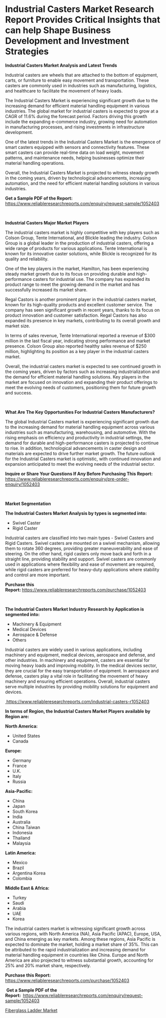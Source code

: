 <p><h1>Industrial Casters Market Research Report Provides Critical Insights that can help Shape Business Development and Investment Strategies</h1></p><p><strong>Industrial Casters Market Analysis and Latest Trends</strong></p>
<p><p>Industrial casters are wheels that are attached to the bottom of equipment, carts, or furniture to enable easy movement and transportation. These casters are commonly used in industries such as manufacturing, logistics, and healthcare to facilitate the movement of heavy loads.</p><p>The Industrial Casters Market is experiencing significant growth due to the increasing demand for efficient material handling equipment in various industries. The global market for industrial casters is expected to grow at a CAGR of 11.6% during the forecast period. Factors driving this growth include the expanding e-commerce industry, growing need for automation in manufacturing processes, and rising investments in infrastructure development.</p><p>One of the latest trends in the Industrial Casters Market is the emergence of smart casters equipped with sensors and connectivity features. These smart casters can provide real-time data on load weight, movement patterns, and maintenance needs, helping businesses optimize their material handling operations.</p><p>Overall, the Industrial Casters Market is projected to witness steady growth in the coming years, driven by technological advancements, increasing automation, and the need for efficient material handling solutions in various industries.</p></p>
<p><strong>Get a Sample PDF of the Report:&nbsp;</strong> <a href="https://www.reliableresearchreports.com/enquiry/request-sample/1052403">https://www.reliableresearchreports.com/enquiry/request-sample/1052403</a></p>
<p>&nbsp;</p>
<p><strong>Industrial Casters Major Market Players</strong></p>
<p><p>The industrial casters market is highly competitive with key players such as Colson Group, Tente International, and Blickle leading the industry. Colson Group is a global leader in the production of industrial casters, offering a wide range of products for various applications. Tente International is known for its innovative caster solutions, while Blickle is recognized for its quality and reliability.</p><p>One of the key players in the market, Hamilton, has been experiencing steady market growth due to its focus on providing durable and high-performance casters for industrial use. The company has expanded its product range to meet the growing demand in the market and has successfully increased its market share.</p><p>Regal Castors is another prominent player in the industrial casters market, known for its high-quality products and excellent customer service. The company has seen significant growth in recent years, thanks to its focus on product innovation and customer satisfaction. Regal Castors has also expanded its presence in key markets, contributing to its overall growth and market size.</p><p>In terms of sales revenue, Tente International reported a revenue of $300 million in the last fiscal year, indicating strong performance and market presence. Colson Group also reported healthy sales revenue of $250 million, highlighting its position as a key player in the industrial casters market.</p><p>Overall, the industrial casters market is expected to see continued growth in the coming years, driven by factors such as increasing industrialization and the demand for efficient material handling solutions. Key players in the market are focused on innovation and expanding their product offerings to meet the evolving needs of customers, positioning them for future growth and success.</p></p>
<p>&nbsp;</p>
<p><strong>What Are The Key Opportunities For Industrial Casters Manufacturers?</strong></p>
<p><p>The global Industrial Casters market is experiencing significant growth due to the increasing demand for material handling equipment across various industries such as manufacturing, warehousing, and automotive. With the rising emphasis on efficiency and productivity in industrial settings, the demand for durable and high-performance casters is projected to continue to rise. In addition, technological advancements in caster design and materials are expected to drive further market growth. The future outlook for the Industrial Casters market is optimistic, with continued innovation and expansion anticipated to meet the evolving needs of the industrial sector.</p></p>
<p><strong>Inquire or Share Your Questions If Any Before Purchasing This Report:</strong> <a href="https://www.reliableresearchreports.com/enquiry/pre-order-enquiry/1052403">https://www.reliableresearchreports.com/enquiry/pre-order-enquiry/1052403</a></p>
<p>&nbsp;</p>
<p><strong>Market Segmentation</strong></p>
<p><strong>The Industrial Casters Market Analysis by types is segmented into:</strong></p>
<p><ul><li>Swivel Caster</li><li>Rigid Caster</li></ul></p>
<p><p>Industrial casters are classified into two main types - Swivel Casters and Rigid Casters. Swivel casters are mounted on a swivel mechanism, allowing them to rotate 360 degrees, providing greater maneuverability and ease of steering. On the other hand, rigid casters only move back and forth in a straight line, providing stability and support. Swivel casters are commonly used in applications where flexibility and ease of movement are required, while rigid casters are preferred for heavy-duty applications where stability and control are more important.</p></p>
<p><strong>Purchase this Report:&nbsp;</strong><a href="https://www.reliableresearchreports.com/purchase/1052403">https://www.reliableresearchreports.com/purchase/1052403</a></p>
<p>&nbsp;</p>
<p><strong>The Industrial Casters Market Industry Research by Application is segmented into:</strong></p>
<p><ul><li>Machinery & Equipment</li><li>Medical Devices</li><li>Aerospace & Defense</li><li>Others</li></ul></p>
<p><p>Industrial casters are widely used in various applications, including machinery and equipment, medical devices, aerospace and defense, and other industries. In machinery and equipment, casters are essential for moving heavy loads and improving mobility. In the medical devices sector, they are crucial for the easy transportation of equipment. In aerospace and defense, casters play a vital role in facilitating the movement of heavy machinery and ensuring efficient operations. Overall, industrial casters serve multiple industries by providing mobility solutions for equipment and devices.</p></p>
<p><a href="https://www.reliableresearchreports.com/industrial-casters-r1052403">&nbsp;https://www.reliableresearchreports.com/industrial-casters-r1052403</a></p>
<p><strong>In terms of Region, the Industrial Casters Market Players available by Region are:</strong></p>
<p>
    <p> <strong> North America: </strong>
        <ul>
            <li>United States</li>
            <li>Canada</li>
        </ul>
        </p> 
    <p> <strong> Europe: </strong>
        <ul>
            <li>Germany</li>
            <li>France</li>
            <li>U.K.</li>
            <li>Italy</li>
            <li>Russia</li>
        </ul>
        </p> 
    <p> <strong> Asia-Pacific: </strong>
        <ul>
            <li>China</li>
            <li>Japan</li>
            <li>South Korea</li>
            <li>India</li>
            <li>Australia</li>
            <li>China Taiwan</li>
            <li>Indonesia</li>
            <li>Thailand</li>
            <li>Malaysia</li>
        </ul>
        </p> 
    <p> <strong> Latin America: </strong>
        <ul>
            <li>Mexico</li>
            <li>Brazil</li>
            <li>Argentina Korea</li>
            <li>Colombia</li>
        </ul>
        </p> 
    <p> <strong> Middle East & Africa: </strong>
        <ul>
            <li>Turkey</li>
            <li>Saudi</li>
            <li>Arabia</li>
            <li>UAE</li>
            <li>Korea</li>
        </ul>
    </p>
    </p>
<p><p>The industrial casters market is witnessing significant growth across various regions, with North America (NA), Asia Pacific (APAC), Europe, USA, and China emerging as key markets. Among these regions, Asia Pacific is expected to dominate the market, holding a market share of 35%. This can be attributed to the rapid industrialization and increasing demand for material handling equipment in countries like China. Europe and North America are also projected to witness substantial growth, accounting for 25% and 20% market share, respectively.</p></p>
<p><strong>Purchase this Report: </strong><a href="https://www.reliableresearchreports.com/purchase/1052403">https://www.reliableresearchreports.com/purchase/1052403</a></p>
<p>&nbsp;<strong>Get a Sample PDF of the Report:&nbsp;&nbsp;</strong><a href="https://www.reliableresearchreports.com/enquiry/request-sample/1052403">https://www.reliableresearchreports.com/enquiry/request-sample/1052403</a></p>
<p><strong></strong></p>
<p><p><a href="https://github.com/NorbertYates/Market-Research-Report-List-4/blob/main/fiberglass-ladder-market.md">Fiberglass Ladder Market</a></p></p>
